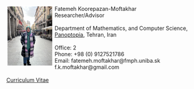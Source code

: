 	
<p>
<img SRC= "me.jpeg" ALIGN="left" style="max-width:200px;width:25%" /> 
     Fatemeh Koorepazan-Moftakhar <br/>
Researcher/Advisor <br/>
<br/>
Department of Mathematics, and Computer Science, <br/>
<a href="https://panoptopia.com/">Panoptopia</a>, Tehran, Iran <br/>
<br/>
Office: 2 <br/>
Phone: +98 (0) 9127521786 <br/>
Email: fatemeh.moftakhar@fmph.uniba.sk <br/>
       f.k.moftakhar@gmail.com <br/>
	<br/>
<a href="/Fatemeh_Moftakhar_s_CV.pdf">Curriculum Vitae</a>
	<br/>
</p>

